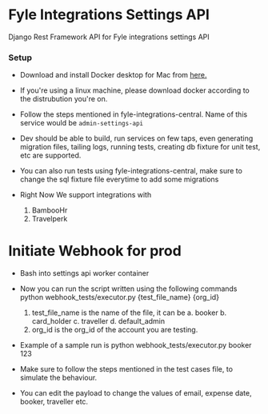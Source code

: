 
# Fyle Integrations Settings API
Django Rest Framework API for Fyle integrations settings API

### Setup

* Download and install Docker desktop for Mac from [here.](https://www.docker.com/products/docker-desktop)

* If you're using a linux machine, please download docker according to the distrubution you're on.

* Follow the steps mentioned in fyle-integrations-central. Name of this service would be `admin-settings-api`

* Dev should be able to build, run services on few taps, even generating migration files, tailing logs, running tests, creating db fixture for unit test, etc are supported.

* You can also run tests using fyle-integrations-central, make sure to change the sql fixture file everytime to add some migrations

* Right Now We support integrations with
    1. BambooHr
    2. Travelperk


# Initiate Webhook for prod

* Bash into settings api worker container

* Now you can run the script written using the following commands
    python webhook_tests/executor.py {test_file_name} {org_id}

    1. test_file_name is the name of the file, it can be
        a. booker
        b. card_holder
        c. traveller
        d. default_admin
    2. org_id is the org_id of the account you are testing.

* Example of a sample run is
    python webhook_tests/executor.py booker 123

* Make sure to follow the steps mentioned in the test cases file, to simulate the behaviour.

* You can edit the payload to change the values of email, expense date, booker, traveller etc.
